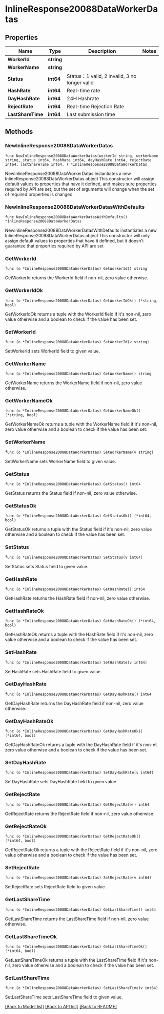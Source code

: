 # InlineResponse20088DataWorkerDatas

## Properties

Name | Type | Description | Notes
------------ | ------------- | ------------- | -------------
**WorkerId** | **string** |  | 
**WorkerName** | **string** |  | 
**Status** | **int64** | Status：1 valid, 2 invalid, 3 no longer valid | 
**HashRate** | **int64** | Real-time rate | 
**DayHashRate** | **int64** | 24H Hashrate | 
**RejectRate** | **int64** | Real-time Rejection Rate | 
**LastShareTime** | **int64** | Last submission time | 

## Methods

### NewInlineResponse20088DataWorkerDatas

`func NewInlineResponse20088DataWorkerDatas(workerId string, workerName string, status int64, hashRate int64, dayHashRate int64, rejectRate int64, lastShareTime int64, ) *InlineResponse20088DataWorkerDatas`

NewInlineResponse20088DataWorkerDatas instantiates a new InlineResponse20088DataWorkerDatas object
This constructor will assign default values to properties that have it defined,
and makes sure properties required by API are set, but the set of arguments
will change when the set of required properties is changed

### NewInlineResponse20088DataWorkerDatasWithDefaults

`func NewInlineResponse20088DataWorkerDatasWithDefaults() *InlineResponse20088DataWorkerDatas`

NewInlineResponse20088DataWorkerDatasWithDefaults instantiates a new InlineResponse20088DataWorkerDatas object
This constructor will only assign default values to properties that have it defined,
but it doesn't guarantee that properties required by API are set

### GetWorkerId

`func (o *InlineResponse20088DataWorkerDatas) GetWorkerId() string`

GetWorkerId returns the WorkerId field if non-nil, zero value otherwise.

### GetWorkerIdOk

`func (o *InlineResponse20088DataWorkerDatas) GetWorkerIdOk() (*string, bool)`

GetWorkerIdOk returns a tuple with the WorkerId field if it's non-nil, zero value otherwise
and a boolean to check if the value has been set.

### SetWorkerId

`func (o *InlineResponse20088DataWorkerDatas) SetWorkerId(v string)`

SetWorkerId sets WorkerId field to given value.


### GetWorkerName

`func (o *InlineResponse20088DataWorkerDatas) GetWorkerName() string`

GetWorkerName returns the WorkerName field if non-nil, zero value otherwise.

### GetWorkerNameOk

`func (o *InlineResponse20088DataWorkerDatas) GetWorkerNameOk() (*string, bool)`

GetWorkerNameOk returns a tuple with the WorkerName field if it's non-nil, zero value otherwise
and a boolean to check if the value has been set.

### SetWorkerName

`func (o *InlineResponse20088DataWorkerDatas) SetWorkerName(v string)`

SetWorkerName sets WorkerName field to given value.


### GetStatus

`func (o *InlineResponse20088DataWorkerDatas) GetStatus() int64`

GetStatus returns the Status field if non-nil, zero value otherwise.

### GetStatusOk

`func (o *InlineResponse20088DataWorkerDatas) GetStatusOk() (*int64, bool)`

GetStatusOk returns a tuple with the Status field if it's non-nil, zero value otherwise
and a boolean to check if the value has been set.

### SetStatus

`func (o *InlineResponse20088DataWorkerDatas) SetStatus(v int64)`

SetStatus sets Status field to given value.


### GetHashRate

`func (o *InlineResponse20088DataWorkerDatas) GetHashRate() int64`

GetHashRate returns the HashRate field if non-nil, zero value otherwise.

### GetHashRateOk

`func (o *InlineResponse20088DataWorkerDatas) GetHashRateOk() (*int64, bool)`

GetHashRateOk returns a tuple with the HashRate field if it's non-nil, zero value otherwise
and a boolean to check if the value has been set.

### SetHashRate

`func (o *InlineResponse20088DataWorkerDatas) SetHashRate(v int64)`

SetHashRate sets HashRate field to given value.


### GetDayHashRate

`func (o *InlineResponse20088DataWorkerDatas) GetDayHashRate() int64`

GetDayHashRate returns the DayHashRate field if non-nil, zero value otherwise.

### GetDayHashRateOk

`func (o *InlineResponse20088DataWorkerDatas) GetDayHashRateOk() (*int64, bool)`

GetDayHashRateOk returns a tuple with the DayHashRate field if it's non-nil, zero value otherwise
and a boolean to check if the value has been set.

### SetDayHashRate

`func (o *InlineResponse20088DataWorkerDatas) SetDayHashRate(v int64)`

SetDayHashRate sets DayHashRate field to given value.


### GetRejectRate

`func (o *InlineResponse20088DataWorkerDatas) GetRejectRate() int64`

GetRejectRate returns the RejectRate field if non-nil, zero value otherwise.

### GetRejectRateOk

`func (o *InlineResponse20088DataWorkerDatas) GetRejectRateOk() (*int64, bool)`

GetRejectRateOk returns a tuple with the RejectRate field if it's non-nil, zero value otherwise
and a boolean to check if the value has been set.

### SetRejectRate

`func (o *InlineResponse20088DataWorkerDatas) SetRejectRate(v int64)`

SetRejectRate sets RejectRate field to given value.


### GetLastShareTime

`func (o *InlineResponse20088DataWorkerDatas) GetLastShareTime() int64`

GetLastShareTime returns the LastShareTime field if non-nil, zero value otherwise.

### GetLastShareTimeOk

`func (o *InlineResponse20088DataWorkerDatas) GetLastShareTimeOk() (*int64, bool)`

GetLastShareTimeOk returns a tuple with the LastShareTime field if it's non-nil, zero value otherwise
and a boolean to check if the value has been set.

### SetLastShareTime

`func (o *InlineResponse20088DataWorkerDatas) SetLastShareTime(v int64)`

SetLastShareTime sets LastShareTime field to given value.



[[Back to Model list]](../README.md#documentation-for-models) [[Back to API list]](../README.md#documentation-for-api-endpoints) [[Back to README]](../README.md)


